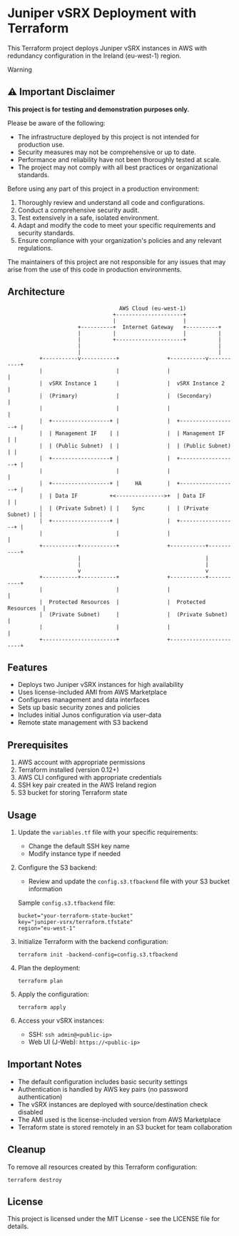 # Juniper vSRX Deployment with Terraform

This Terraform project deploys Juniper vSRX instances in AWS with redundancy configuration in the Ireland (eu-west-1) region.

> [!WARNING]  
> ## ⚠️ Important Disclaimer
>
> **This project is for testing and demonstration purposes only.**
>
> Please be aware of the following:
>
> - The infrastructure deployed by this project is not intended for production use.
> - Security measures may not be comprehensive or up to date.
> - Performance and reliability have not been thoroughly tested at scale.
> - The project may not comply with all best practices or organizational standards.
>
> Before using any part of this project in a production environment:
>
> 1. Thoroughly review and understand all code and configurations.
> 2. Conduct a comprehensive security audit.
> 3. Test extensively in a safe, isolated environment.
> 4. Adapt and modify the code to meet your specific requirements and security standards.
> 5. Ensure compliance with your organization's policies and any relevant regulations.
>
> The maintainers of this project are not responsible for any issues that may arise from the use of this code in production environments.

## Architecture

```
                                   AWS Cloud (eu-west-1)
                                 +---------------------+
                                 |                     |
                      +----------+  Internet Gateway   +----------+
                      |          |                     |          |
                      |          +---------------------+          |
                      |                                           |
                      |                                           |
          +-----------v-----------+               +-----------v-----------+
          |                       |               |                       |
          |  vSRX Instance 1      |               |  vSRX Instance 2      |
          |  (Primary)            |               |  (Secondary)          |
          |                       |               |                       |
          |  +------------------+ |               |  +------------------+ |
          |  | Management IF    | |               |  | Management IF    | |
          |  | (Public Subnet)  | |               |  | (Public Subnet)  | |
          |  +------------------+ |               |  +------------------+ |
          |                       |               |                       |
          |  +------------------+ |     HA        |  +------------------+ |
          |  | Data IF          +<--------------->+  | Data IF          | |
          |  | (Private Subnet) | |    Sync       |  | (Private Subnet) | |
          |  +------------------+ |               |  +------------------+ |
          |                       |               |                       |
          +-----------+-----------+               +-----------+-----------+
                      |                                       |
                      |                                       |
                      v                                       v
          +-----------+-----------+               +-----------+-----------+
          |                       |               |                       |
          |  Protected Resources  |               |  Protected Resources  |
          |  (Private Subnet)     |               |  (Private Subnet)     |
          |                       |               |                       |
          +-----------------------+               +-----------------------+
```

## Features

- Deploys two Juniper vSRX instances for high availability
- Uses license-included AMI from AWS Marketplace
- Configures management and data interfaces
- Sets up basic security zones and policies
- Includes initial Junos configuration via user-data
- Remote state management with S3 backend

## Prerequisites

1. AWS account with appropriate permissions
2. Terraform installed (version 0.12+)
3. AWS CLI configured with appropriate credentials
4. SSH key pair created in the AWS Ireland region
5. S3 bucket for storing Terraform state

## Usage

1. Update the `variables.tf` file with your specific requirements:
   - Change the default SSH key name
   - Modify instance type if needed

2. Configure the S3 backend:
   - Review and update the `config.s3.tfbackend` file with your S3 bucket information
   
   Sample `config.s3.tfbackend` file:
   ```
   bucket="your-terraform-state-bucket"
   key="juniper-vsrx/terraform.tfstate"
   region="eu-west-1"
   ```

3. Initialize Terraform with the backend configuration:
   ```
   terraform init -backend-config=config.s3.tfbackend
   ```

4. Plan the deployment:
   ```
   terraform plan
   ```

5. Apply the configuration:
   ```
   terraform apply
   ```

6. Access your vSRX instances:
   - SSH: `ssh admin@<public-ip>`
   - Web UI (J-Web): `https://<public-ip>`

## Important Notes

- The default configuration includes basic security settings
- Authentication is handled by AWS key pairs (no password authentication)
- The vSRX instances are deployed with source/destination check disabled
- The AMI used is the license-included version from AWS Marketplace
- Terraform state is stored remotely in an S3 bucket for team collaboration

## Cleanup

To remove all resources created by this Terraform configuration:

```
terraform destroy
```

## License

This project is licensed under the MIT License - see the LICENSE file for details.
